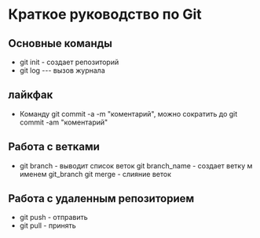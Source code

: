 # Краткое руководство по Git
## Основные команды
* git init - создает репозиторий
* git log --- вызов журнала
## лайкфак
- Команду git commit -a -m "коментарий", можно сократить до git commit -am "коментарий"

## Работа с ветками
* git branch - выводит список веток
git branch_name - создает ветку м именем git_branch
git merge - слияние веток
## Работа с удаленным репозиторием
* git push - отправить
* git pull - принять